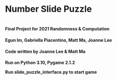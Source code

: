 <h1>Number Slide Puzzle<h1>
<h4>Final Project for 2021 Randomness & Computation<h4>
<h4>Egun Im, Gabriella Piacentino, Matt Ma, Joanne Lee<h4>
<h4>Code written by Joanne Lee & Matt Ma<h4>

<p>Run on Python 3.10, Pygame 2.1.2<p>
<p>Run slide_puzzle_interface.py to start game<p>
